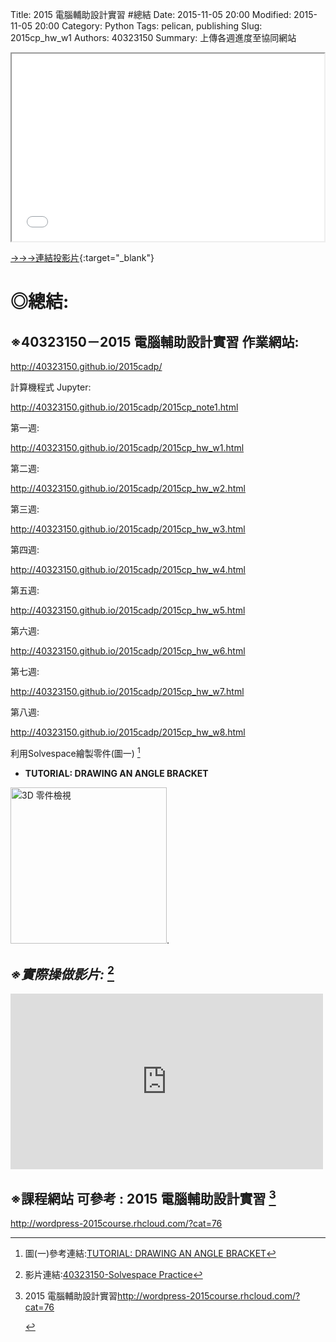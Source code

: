 Title: 2015 電腦輔助設計實習 #總結
Date: 2015-11-05 20:00
Modified: 2015-11-05 20:00
Category: Python
Tags: pelican, publishing
Slug: 2015cp_hw_w1
Authors: 40323150
Summary: 上傳各週進度至協同網站

<iframe src="simplest.html" width="500" height="300"></iframe>

[→→→連結投影片](simplest.html){:target="_blank"}

◎總結:
============

※40323150－2015 電腦輔助設計實習 作業網站:
-----------------------------------------------------------
<p><a href="http://40323150.github.io/2015cadp/">http://40323150.github.io/2015cadp/</a></p>

計算機程式 Jupyter:
<p><a href="http://40323150.github.io/2015cadp/2015cp_note1.html">http://40323150.github.io/2015cadp/2015cp_note1.html</a></p>

第一週:
<p><a href="http://40323150.github.io/2015cadp/2015cp_hw_w1.html">http://40323150.github.io/2015cadp/2015cp_hw_w1.html</a></p>

第二週:
<p><a href="http://40323150.github.io/2015cadp/2015cp_hw_w2.html">http://40323150.github.io/2015cadp/2015cp_hw_w2.html</a></p>

第三週:
<p><a href="http://40323150.github.io/2015cadp/2015cp_hw_w3.html">http://40323150.github.io/2015cadp/2015cp_hw_w3.html</a></p>

第四週:
<p><a href="http://40323150.github.io/2015cadp/2015cp_hw_w4.html">http://40323150.github.io/2015cadp/2015cp_hw_w4.html</a></p>

第五週:
<p><a href="http://40323150.github.io/2015cadp/2015cp_hw_w5.html">http://40323150.github.io/2015cadp/2015cp_hw_w5.html</a></p>

第六週:
<p><a href="http://40323150.github.io/2015cadp/2015cp_hw_w6.html">http://40323150.github.io/2015cadp/2015cp_hw_w6.html</a></p>

第七週:
<p><a href="http://40323150.github.io/2015cadp/2015cp_hw_w7.html">http://40323150.github.io/2015cadp/2015cp_hw_w7.html</a></p>

第八週:
<p><a href="http://40323150.github.io/2015cadp/2015cp_hw_w8.html">http://40323150.github.io/2015cadp/2015cp_hw_w8.html</a></p>

利用Solvespace繪製零件(圖一) [^1]

* **TUTORIAL: DRAWING AN ANGLE BRACKET**

[^1]:圖(一)參考連結:<a href="http://solvespace.com/bracket.pl">TUTORIAL: DRAWING AN ANGLE BRACKET</a>

<img src="http://solvespace.com/pics/tut-finished-all-hidden.png" width="250" alt="3D 零件檢視"></img>.

*※實際操做影片:* [^2]
--------------

[^2]:影片連結:<a href="https://vimeo.com/144714197">40323150-Solvespace Practice</a>

<iframe src="https://player.vimeo.com/video/144714197" width="500" height="281" frameborder="0" webkitallowfullscreen mozallowfullscreen allowfullscreen></iframe>

※課程網站 可參考 : 2015 電腦輔助設計實習 [^3]
-----------------------------------------------------------
<p><a href="http://wordpress-2015course.rhcloud.com/?cat=76">http://wordpress-2015course.rhcloud.com/?cat=76</a></p>

[^3]:2015 電腦輔助設計實習<a href="http://wordpress-2015course.rhcloud.com/?cat=76">http://wordpress-2015course.rhcloud.com/?cat=76</a></p>
